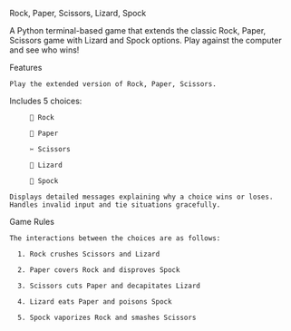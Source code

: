 Rock, Paper, Scissors, Lizard, Spock

  A Python terminal-based game that extends the classic Rock, Paper, Scissors game with Lizard and Spock options. Play against the computer and see who wins!


  Features

    Play the extended version of Rock, Paper, Scissors.

  Includes 5 choices:

         👊 Rock

         📃 Paper

         ✂️ Scissors

         🦎 Lizard

         🖖 Spock

    Displays detailed messages explaining why a choice wins or loses.
    Handles invalid input and tie situations gracefully.

Game Rules

    The interactions between the choices are as follows:

      1. Rock crushes Scissors and Lizard

      2. Paper covers Rock and disproves Spock

      3. Scissors cuts Paper and decapitates Lizard

      4. Lizard eats Paper and poisons Spock

      5. Spock vaporizes Rock and smashes Scissors
